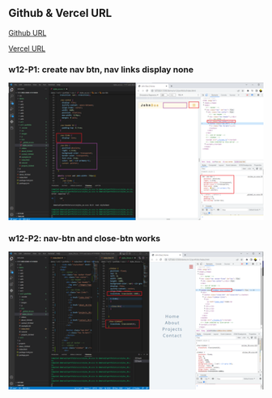 ## Github & Vercel URL

[Github URL](https://github.com/k9202ky/1111-web-demo-411418030)

[Vercel URL](https://1111-web-demo-411418030-8j4p.vercel.app/)

### w12-P1: create nav btn, nav links display none

![](w12-p1.png)

### w12-P2: nav-btn and close-btn works

![](w12-p2.png)
